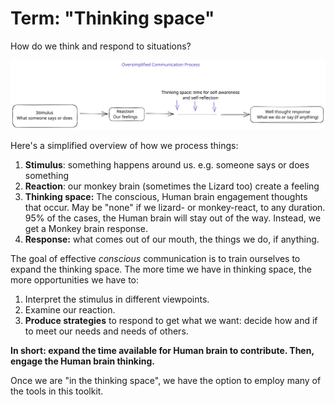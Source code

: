# Term: "Thinking space"

How do we think and respond to situations?

<img src="../.gitbook/assets/file.excalidraw.svg" alt="The awarespace, select to expand." class="gitbook-drawing">



Here's a simplified overview of how we process things:

1. **Stimulus**: something happens around us. e.g. someone says or does something
2. **Reaction**: our monkey brain (sometimes the Lizard too) create a feeling
3. **Thinking space:** The conscious, Human brain engagement thoughts that occur. May be "none" if we lizard- or monkey-react, to any duration. 95% of the cases, the Human brain will stay out of the way. Instead, we get a Monkey brain response.
4. **Response:** what comes out of our mouth, the things we do, if anything.

The goal of effective _conscious_ communication is to train ourselves to expand the thinking space. The more time we have in thinking space, the more opportunities we have to:

1. Interpret the stimulus in different viewpoints.
2. Examine our reaction.
3. **Produce strategies** to respond to get what we want: decide how and if to meet our needs and needs of others.

**In short: expand the time available for Human brain to contribute. Then, engage the Human brain thinking.**

Once we are "in the thinking space", we have the option to employ many of the tools in this toolkit.
